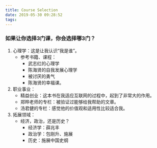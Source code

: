 ```yaml
---
title: Course Selection
date: 2019-05-30 09:28:52
tags:
---
```


### 如果让你选择3门课，你会选择哪3门？
1. 心理学：这是让我认识“我是谁”。
    * 参考书籍、课程：
        * 武志红的心理学
        * 陈海贤的自我发展心理学
        * 被讨厌的勇气
        * 陈海贤的幸福课。
2. 职业事业：
    * 精益创业：这本书在我适应互联网的过程中，起到了非常大的作用。
    * 郑晔老师的专栏：被验证过能够给我帮助的文章。
    * 汤君健的专栏：感觉他的价值观和适用性比较适合我。
3. 拓展领域：
    * 经济，政治，还是历史？
      * 经济学：薛兆丰
      * 政治学：包刚升、施展
      * 历史：施展中国史纲
